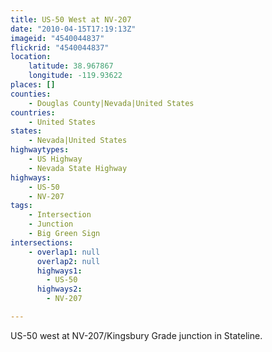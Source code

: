 ```yaml
---
title: US-50 West at NV-207
date: "2010-04-15T17:19:13Z"
imageid: "4540044837"
flickrid: "4540044837"
location:
    latitude: 38.967867
    longitude: -119.93622
places: []
counties:
    - Douglas County|Nevada|United States
countries:
    - United States
states:
    - Nevada|United States
highwaytypes:
    - US Highway
    - Nevada State Highway
highways:
    - US-50
    - NV-207
tags:
    - Intersection
    - Junction
    - Big Green Sign
intersections:
    - overlap1: null
      overlap2: null
      highways1:
        - US-50
      highways2:
        - NV-207

---
```

US-50 west at NV-207/Kingsbury Grade junction in Stateline.